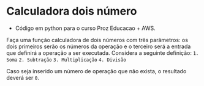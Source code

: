 # Calculadora dois número


* Código em python para o curso Proz Educacao + AWS.

Faça uma função calculadora de dois números com três parâmetros: os dois primeiros serão os números da operação e o terceiro será a entrada que definirá a operação a ser executada. Considera a seguinte definição:
`1. Soma`
`2. Subtração`
`3. Multiplicação`
`4. Divisão`

Caso seja inserido um número de operação que não exista, o resultado deverá ser `0`.
